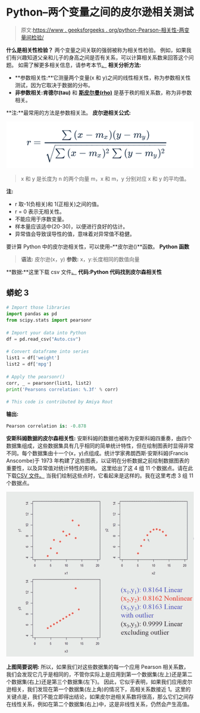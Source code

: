 # Python–两个变量之间的皮尔逊相关测试

> 原文:[https://www . geeksforgeeks . org/python-Pearson-相关性-两变量间检验/](https://www.geeksforgeeks.org/python-pearson-correlation-test-between-two-variables/)

**什么是相关性检验？**
两个变量之间关联的强弱被称为相关性检验。
例如，如果我们有兴趣知道父亲和儿子的身高之间是否有关系，可以计算相关系数来回答这个问题。
如需了解更多相关信息，请参考本节[。](https://www.geeksforgeeks.org/mathematics-covariance-and-correlation/)
**相关分析方法:**

*   **参数相关性:**它测量两个变量(x 和 y)之间的线性相关性，称为参数相关性测试，因为它取决于数据的分布。
*   **非参数相关:肯德尔(tau)** 和 [**斯皮尔曼(rho)**](https://www.geeksforgeeks.org/program-spearmans-rank-correlation/) 是基于秩的相关系数，称为非参数相关。

**注:**最常用的方法是参数相关法。
**皮尔逊相关公式:**

![](img/1526c10b00b8e5753ad51a443f39ec20.png)

> x 和 y 是长度为 n 的两个向量
> m，x 和 m，y 分别对应 x 和 y 的平均值。

**注:**

*   r 取-1(负相关)和 1(正相关)之间的值。
*   r = 0 表示无相关性。
*   不能应用于序数变量。
*   样本量应该适中(20-30)，以便进行良好的估计。
*   异常值会导致误导性的值，意味着对异常值不稳健。

要计算 Python 中的皮尔逊相关性，可以使用–**皮尔逊()**函数。
**Python 函数**

> **语法:**
> 皮尔逊(x，y)
> **参数:**
> x，y:长度相同的数值向量

**数据:**这里下载 csv 文件[。](https://drive.google.com/file/d/1HDojjo4uJRj6YP054xVmmcbb-TGocaWk/view)
**代码:Python 代码找到皮尔森相关性**

## 蟒蛇 3

```py
# Import those libraries
import pandas as pd
from scipy.stats import pearsonr

# Import your data into Python
df = pd.read_csv("Auto.csv")

# Convert dataframe into series
list1 = df['weight']
list2 = df['mpg']

# Apply the pearsonr()
corr, _ = pearsonr(list1, list2)
print('Pearsons correlation: %.3f' % corr)

# This code is contributed by Amiya Rout
```

**输出:**

```py
Pearson correlation is: -0.878
```

**安斯科姆数据的皮尔森相关性:**
安斯科姆的数据也被称为安斯科姆四重奏，由四个数据集组成，这些数据集具有几乎相同的简单统计特性，但在绘制图表时显得非常不同。每个数据集由十一个(x，y)点组成。统计学家弗朗西斯·安斯科姆(Francis Anscombe)于 1973 年构建了这些图表，以证明在分析数据之前绘制数据图表的重要性，以及异常值对统计特性的影响。
这里给出了这 4 组 11 个数据点。请在此下载[CSV 文件。](https://query.data.world/s/6p2ntncvkzj5mnvbpkaswfilryvnrk)
当我们绘制这些点时，它看起来是这样的。我在这里考虑 3 组 11 个数据点。

![](img/7ca8769f6dc1d33b12374cebc143ce94.png)

**上图简要说明:**
所以，如果我们对这些数据集的每一个应用 Pearson 相关系数，我们会发现它几乎是相同的，不管你实际上是应用到第一个数据集(左上)还是第二个数据集(右上)还是第三个数据集(左下)。
因此，它似乎表明，如果我们应用皮尔逊相关，我们发现在第一个数据集(左上角)的情况下，高相关系数接近 1。这里的关键点是，我们不能立即得出结论，如果皮尔逊相关系数将很高，那么它们之间存在线性关系，例如在第二个数据集(右上)中，这是非线性关系，仍然会产生高值。